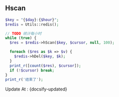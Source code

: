 ## Hscan

```php
$key = "{$day}:{$hour}";
$redis = Utils::redis();

// TODO 统计每小时
while (true) {
  $res = $redis->hScan($key, $cursor, null, 100);

  foreach ($res as $k => $v) {
    $redis->hDel($key, $k);
  }
  print_r([count($res), $cursor]);
  if (!$cursor) break;
}
print_r('结束了');
```



Update At : {docsify-updated}